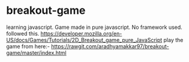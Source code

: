 # breakout-game
learning javascript.
Game made in pure javascript. No framework used. followed this.
https://developer.mozilla.org/en-US/docs/Games/Tutorials/2D_Breakout_game_pure_JavaScript
play the game from here:- 
https://rawgit.com/aradhyamakkar97/breakout-game/master/index.html

